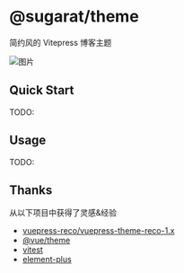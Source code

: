 # @sugarat/theme

简约风的 Vitepress 博客主题

![图片](https://img.cdn.sugarat.top/mdImg/MTY3MzE3MDUxOTMwMw==673170519303)

## Quick Start
TODO:

## Usage
TODO: 

## Thanks
从以下项目中获得了灵感&经验
* [vuepress-reco/vuepress-theme-reco-1.x](https://github.com/vuepress-reco/vuepress-theme-reco-1.x)
* [@vue/theme](https://github.com/vuejs/theme)
* [vitest](https://vitest.dev/)
* [element-plus](https://github.com/element-plus/element-plus)